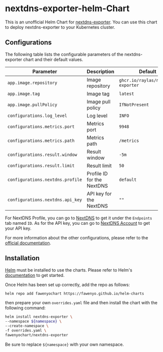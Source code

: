 # nextdns-exporter-helm-Chart

This is an unofficial Helm Chart for [nextdns-exporter](https://github.com/raylas/nextdns-exporter).
You can use this chart to deploy nextdns-exporter to your Kubernetes cluster.

## Configurations

The following table lists the configurable parameters of the nextdns-exporter chart and their default values.

| Parameter | Description | Default |
| --------- | ----------- | ------- |
| `app.image.repository` | Image repository | `ghcr.io/raylas/nextdns-exporter` |
| `app.image.tag` | Image tag | `latest` |
| `app.image.pullPolicy` | Image pull policy | `IfNotPresent` |
| `configurations.log_level` | Log level | `INFO` |
| `configurations.metrics.port` | Metrics port | `9948` |
| `configurations.metrics.path` | Metrics path | `/metrics` |
| `configurations.result.window` | Result window | `-5m` |
| `configurations.result.limit` | Result limit | `50` |
| `configurations.nextdns.profile` | Profile ID for the NextDNS | `default` |
| `configurations.nextdns.api_key` | API key for the NextDNS | `""` |

For NextDNS Profile, you can go to [NextDNS](https://my.nextdns.io) to get it under the `Endpoints` tab named `ID`. As for the API key, you can go to [NextDNS Account](https://my.nextdns.io/account) to get your API key.

For more information about the other configurations, please refer to the [official documentation](https://github.com/raylas/nextdns-exporter?tab=readme-ov-file#configuration).

## Installation

[Helm](https://helm.sh) must be installed to use the charts.
Please refer to Helm's [documentation](https://helm.sh/docs) to get started.

Once Helm has been set up correctly, add the repo as follows:

```bash
helm repo add fawenyochart https://fawenyo.github.io/helm-charts
```

then prepare your own `overrides.yaml` file and then install the chart with the following command:

```bash
helm install nextdns-exporter \
--namespace ${namespace} \
--create-namespace \
-f overrides.yaml \
fawenyochart/nextdns-exporter
```

Be sure to replace `${namespace}` with your own namespace.

